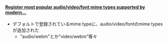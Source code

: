 #### [Register most popular audio/video/font mime types supported by modern…](https://github.com/rails/rails/commit/729a3da0bb5993a4464ebdebcce8be3635b7f765)

* デフォルトで登録されているmime typeに、audio/video/fontのmime typesが追加された
  * "audio/webm"とか"video/webm"等々
